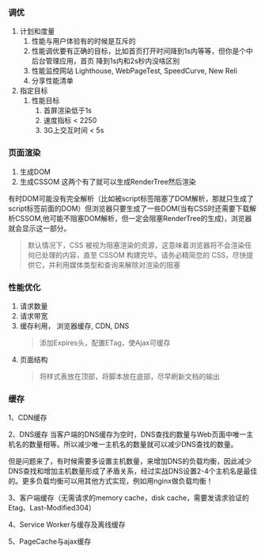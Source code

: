 ### 调优
1. 计划和度量
    1. 性能与用户体验有的时候是互斥的
    2. 性能调优要有正确的目标，比如首页打开时间降到1s内等等，但你是个中后台管理应用，首页
    降到1s内和2s秒内没啥区别
    3. 性能监控网站 Lighthouse, WebPageTest, SpeedCurve, New Reli
    4. 分享性能清单
2. 指定目标
    1. 性能目标
        1. 首屏渲染低于1s
        2. 速度指标 < 2250
        3. 3G上交互时间 < 5s


### 页面渲染
1. 生成DOM
2. 生成CSSOM
这两个有了就可以生成RenderTree然后渲染

有时DOM可能没有完全解析（比如被script标签阻塞了DOM解析，那就只生成了script标签前面的DOM）但浏览器只要生成了一些DOM(当有CSS时还需要下载解析CSSOM,他可能不阻塞DOM解析，但一定会阻塞RenderTree的生成)，浏览器就会显示这一部分。

> 默认情况下，CSS 被视为阻塞渲染的资源，这意味着浏览器将不会渲染任何已处理的内容，直至 CSSOM 构建完毕。请务必精简您的 CSS，尽快提供它，并利用媒体类型和查询来解除对渲染的阻塞


### 性能优化
1. 请求数量
2. 请求带宽
3. 缓存利用， 浏览器缓存, CDN, DNS
    > 添加Expires头，配置ETag，使Ajax可缓存
3. 页面结构
    > 将样式表放在顶部，将脚本放在底部，尽早刷新文档的输出

### 缓存
1、CDN缓存

2、DNS缓存
当客户端的DNS缓存为空时，DNS查找的数量与Web页面中唯一主机名的数量相等。所以减少唯一主机名的数量就可以减少DNS查找的数量。

但是问题来了，有时候需要多设置主机数量，来增加DNS的负载均衡，因此减少DNS查找和增加主机数量形成了矛盾关系，经过实战DNS设置2-4个主机名是最佳的。更多负载均衡可以用其他方式实现，例如用nginx做负载均衡！


3、客户端缓存（无需请求的memory cache，disk cache，需要发请求验证的Etag、Last-Modified304）

4、Service Worker与缓存及离线缓存

5、PageCache与ajax缓存